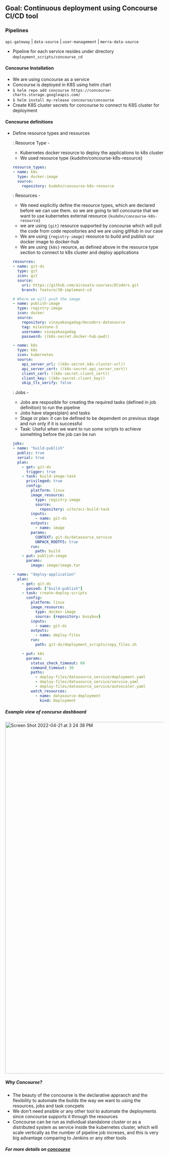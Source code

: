 ## Goal: Continuous deployment using Concourse CI/CD tool

### Pipelines

```api-gateway``` | ```data-source``` | ```user-management``` | ```merra-data-source```

- Pipeline for each service resides under directory ``deployment_scripts/concourse_cd``

#### Concourse Installation

- We are using concourse as a service
- Concourse is deployed in K8S using helm chart
- ``$ helm repo add concourse https://concourse-charts.storage.googleapis.com/``
- ``$ helm install my-release concourse/concourse``
- Create K8S cluster secrets for concourse to connect to K8S cluster for deployment


#### Concourse definitions

- Define resource types and resources

  : Resource Type -
    - Kubernetes docker resource to deploy the applications to k8s cluster
    - We used resource type {kudohn/concourse-k8s-resource}
    ```yaml
    resource_types:
    - name: k8s
      type: docker-image
      source:
        repository: kudohn/concourse-k8s-resource
    ```


  : Resources -
    - We need explicitly define the resource types, which are declared before we can use them. so we are going to tell concourse that we want to use kubernetes external resource ``{kudohn/concourse-k8s-resource}``
    - we are using ```{git}``` resource supported by concourse which will pull the code from code repositories and we are using gitHub in our case
    - We are using ```{registry-image}``` resource to build and publish our docker image to docker-hub
    - We are using ``` {k8s} ``` reource, as defined above in the resource type section to connect to k8s cluster and deploy applications
    ```yaml
    resources:
    - name: git-ds
      type: git
      icon: git
      source:
        uri: https://github.com/airavata-courses/DCoders.git
        branch: feature/30-implement-cd

    # Where we will push the image
    - name: publish-image
      type: registry-image
      icon: docker
      source:
        repository: vinayakasgadag/decoders-datasource
        tag: milestone-3
        username: vinayakasgadag
        password: ((k8s-secret.docker-hub-pwd))

    - name: k8s
      type: k8s
      icon: kubernetes
      source:
        api_server_url: ((k8s-secret.k8s-cluster-url))
        api_server_cert: ((k8s-secret.api_server_cert))
        client_cert: ((k8s-secret.client_cert))
        client_key: ((k8s-secret.client_key))
        skip_tls_verify: false
     ```
     
  : Jobs -
    - Jobs are resposible for creating the required tasks (defined in job definition) to run the pipeline
    - Jobs have stages(plan) and tasks
    - Stage or plan: it can be defined to be dependent on previous stage and run only if it is successful
    - Task: Useful when we want to run some scripts to achieve somehting before the job can be run
    ```yaml
    jobs:
    - name: "build-publish"
      public: true
      serial: true
      plan:
        - get: git-ds
          trigger: true
        - task: build-image-task
          privileged: true
          config:
            platform: linux
            image_resource:
              type: registry-image
              source:
                repository: vito/oci-build-task
            inputs:
              - name: git-ds
            outputs:
              - name: image
            params:
              CONTEXT: git-ds/datasource_service
              UNPACK_ROOTFS: true
            run:
              path: build
        - put: publish-image
          params:
            image: image/image.tar

    - name: "deploy-application"
      plan:
        - get: git-ds
          passed: ["build-publish"]
        - task: create-deploy-scripts
          config:
            platform: linux
            image_resource:
              type: docker-image
              source: {repository: busybox}
            inputs:
              - name: git-ds
            outputs:
              - name: deploy-files
            run:
              path: git-ds/deployment_scripts/copy_files.sh

        - put: k8s
          params:
            status_check_timeout: 60
            command_timeout: 30
            paths:
              - deploy-files/datasource_service/deployment.yaml
              - deploy-files/datasource_service/service.yaml
              - deploy-files/datasource_service/autoscaler.yaml
            watch_resources:
              - name: datasource-deployment
                kind: Deployment
    ```


##### Example view of concurse dashboard
<img width="1117" alt="Screen Shot 2022-04-21 at 3 24 38 PM" src="https://user-images.githubusercontent.com/52463165/164537737-15ed588b-54ac-4287-b495-29dbce79c9ed.png">

    
##### Why Concourse?
  - The beauty of the concourse is the declarative appraoch and the flexibility to automate the builds the way we want to using the resources, jobs and task concpets
  - We don't need ansible or any other tool to automate the deployments since concourse supports it through the resources
  - Concourse can be run as individual standalone cluster or as a distributed system as service inside the kubernetes cluster, which will scale vertically as the number of pipeline job increses, and this is very big advantage comparing to Jenkins or any other tools


##### For more details on [concourse](https://concourse-ci.org/docs.html)
